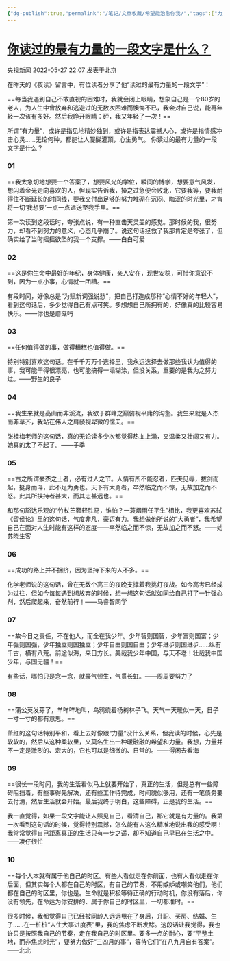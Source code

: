 ```yaml
---
{"dg-publish":true,"permalink":"/笔记/文章收藏/希望能治愈你我/","tags":["力量 警句 摘抄"],"noteIcon":""}
---
```


# [你读过的最有力量的一段文字是什么？](https://mp.weixin.qq.com/s/7lec4JGgnTBeuYo1xFerJQ)

央视新闻 2022-05-27 22:07 发表于北京

在昨天的《夜读》留言中，有位读者分享了他“读过的最有力量的一段文字”：  

==每当我遇到自己不敢直视的困难时，我就会闭上眼睛，想象自己是一个80岁的老人，为人生中曾放弃和逃避过的无数次困难而懊悔不已，我会对自己说，能再年轻一次该有多好。然后我睁开眼睛：砰，我又年轻了一次！==

所谓“有力量”，或许是指见地精妙独到，或许是指表达震撼人心，或许是指情感冲击心灵……无论何种，都能让人醍醐灌顶，心生勇气。
你读过的最有力量的一段文字是什么？  

### 01

==我太急切地想要一个答案了，想要风光的学位，瞬间的博学，想要意气风发，想闪着金光走向喜欢的人，但现实告诉我，操之过急便会败北，它要我等，要我耐得住不断延长的时间线，要我交付出足够的努力堆砌在沉闷、晦涩的时光里，才肯将一切‘我想要’一点一点递送至我手里。==

第一次读到这段话时，夸张点说，有一种直击天灵盖的感觉。那时候的我，很努力，却看不到努力的意义，心态几乎崩了。说这句话拯救了我那肯定是夸张了，但确实给了当时摇摇欲坠的我一个支撑。——白白可爱

### 02  

==这是你生命中最好的年纪，身体健康，亲人安在，现世安稳，可惜你意识不到，因为一点小事，心情就一团糟。==

有段时间，好像总是“为赋新词强说愁”，把自己打造成那种“心情不好的年轻人”，看到这句话后，多少觉得自己有点可笑。多想想自己所拥有的，好像真的比较容易快乐。——你也是蘑菇吗

### 03  

==任何值得做的事，做得糟糕也值得做。==

特别特别喜欢这句话。在千千万万个选择里，我永远选择去做那些我认为值得的事，我可能干得很漂亮，也可能搞得一塌糊涂，但没关系，重要的是我为之努力过。——野生的良子
### 04

==我生来就是高山而非溪流，我欲于群峰之巅俯视平庸的沟壑。我生来就是人杰而非草芥，我站在伟人之肩藐视卑微的懦夫。==

张桂梅老师的这句话，真的无论读多少次都觉得热血上涌，又温柔又壮阔又有力。她真的太了不起了。——子季
### 05  

==古之所谓豪杰之士者，必有过人之节。人情有所不能忍者，匹夫见辱，拔剑而起，挺身而斗，此不足为勇也。天下有大勇者，卒然临之而不惊，无故加之而不怒。此其所挟持者甚大，而其志甚远也。==

和那句豁达乐观的“竹杖芒鞋轻胜马，谁怕？一蓑烟雨任平生”相比，我更喜欢苏轼《留侯论》里的这句话，气度非凡，豪迈有力。我想做他所说的“大勇者”，我希望自己在面对人生时能有这样的态度——卒然临之而不惊，无故加之而不怒。——姑苏晓生客
### 06  

==成功的路上并不拥挤，因为坚持下来的人不多。==

化学老师说的这句话，曾在无数个高三的夜晚支撑着我挑灯夜战。如今高考已经成为过往，但如今每每遇到想放弃的时候，想一想这句话就如同给自己打了一针强心剂，然后爬起来，奋然前行！——马睿智同学
### 07  

==故今日之责任，不在他人，而全在我少年。少年智则国智，少年富则国富；少年强则国强，少年独立则国独立；少年自由则国自由；少年进步则国进步……纵有千古，横有八荒。前途似海，来日方长。美哉我少年中国，与天不老！壮哉我中国少年，与国无疆！==

有些话，哪怕只是念一念，就豪气顿生，气贯长虹。——周周要努力了
### 08

==蒲公英发芽了，羊咩咩地叫，乌鸦绕着杨树林子飞。天气一天暖似一天，日子一寸一寸的都有意思。==

萧红的这句话特别平和，看上去好像跟“力量”没什么关系，但我读的时候，心先是软软的，然后从这种柔软里，又莫名生出一种暖融融的希望和力量。我想，力量并不一定是激烈的、宏大的，它也可以是细微的、日常的。——得闲去看海
### 09

==很长一段时间，我的生活看似马上就要开始了，真正的生活，但是总有一些障碍阻挡着，有些事得先解决，还有些工作待完成，时间貌似够用，还有一笔债务要去付清，然后生活就会开始。最后我终于明白，这些障碍，正是我的生活。==

我一直觉得，如果一段文字能让人照见自己，看清自己，那它就是有力量的。我第一次看到这句话的时候，觉得特别震撼，怎么能有人这么精准地说出我的感受啊！我常常觉得自己距离真正的生活只有一步之遥，却不知道自己早已在生活之中。——凌仔很忙
### 10

==每个人本就有属于他自己的时区。有些人看似走在你前面，也有人看似走在你后面，但其实每个人都在自己的时区，有自己的节奏，不用嫉妒或嘲笑他们，他们都在自己的时区里，你也是。生命就是积极等待正确的行动时机，你没有落后，你没有领先，在命运为你安排的、属于你自己的时区里，一切都准时。==

很多时候，我都觉得自己已经被同龄人远远甩在了身后，升职、买房、结婚、生子……在一桩桩“人生大事进度表”里，我的焦虑不断发酵。这段话让我觉得，我也许只是按照我自己的节奏，走在我自己的时区里。要多一点的耐心，要“平整土地，而非焦虑时光”，要努力做好“三四月的事”，等待它们“在八九月自有答案”。——北北
